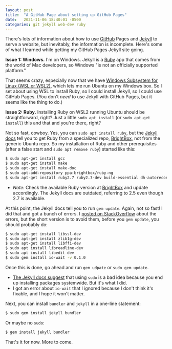 ```yaml
---
layout: post
title:  "A GitHub Page about setting up GitHub Pages"
date:   2021-11-06 18:40:01 -0500
categories: git jekyll web-dev ruby
---
```

There's lots of information about how to use [GitHub](https://docs.github.com/en/pages) Pages and [Jekyll](https://jekyllrb.com/) to serve a website, but inevitably, the information is incomplete. Here's some of what I learned while getting my GitHub Pages Jekyll site going.

**Issue 1: Windows.** I'm on Windows. Jekyll is a [Ruby](https://www.ruby-lang.org/en/) app that comes from the world of Mac developers, so Windows "is not an officially supported platform." 

That seems crazy, especially now that we have [Windows Subsystem for Linux (WSL or WSL2)](https://docs.microsoft.com/en-us/windows/wsl/about), which lets me run Ubuntu on my Windows box. So I set about using WSL to install Ruby, so I could install Jekyll, so I could use GitHub Pages. (You don't *need* to use Jekyll with GitHub Pages, but it seems like the thing to do.) 

**Issue 2: Ruby.** Installing Ruby on WSL2 running Ubuntu should be straightforward, right? Just a little `sudo apt install` (or `sudo apt-get install`) this and that and you're there, right? 

Not so fast, cowboy. Yes, you can `sudo apt install ruby`, but the [Jekyll docs](https://jekyllrb.com/docs/installation/windows/) tell you to get Ruby from a specialized repo, [BrightBox](https://www.brightbox.com/docs/ruby/ubuntu/), not from the generic Ubuntu repo. So my installation of Ruby and other prerequisites (after a false start and `sudo apt remove ruby`) started like this:
```bash
$ sudo apt-get install gcc
$ sudo apt-get install make
$ sudo apt-get install make-doc
$ sudo apt-add-repository ppa:brightbox/ruby-ng
$ sudo apt-get install ruby2.7 ruby2.7-dev build-essential dh-autoreconf
```
- *Note*: Check the available Ruby version at [BrightBox](https://www.brightbox.com/docs/ruby/ubuntu/) and update accordingly. The Jekyll docs are outdated, referring to 2.5 even though 2.7 is available.

At this point, the Jekyll docs tell you to run `gem update`. Again, not so fast! I did that and got a bunch of errors. I [posted on StackOverflow](https://stackoverflow.com/questions/69866170/how-do-i-provide-configuration-options-for-a-ruby-makefile-wsl-ubuntu-20-04) about the errors, but the short version is to avoid them, before you `gem update`, you should probably do:
```bash
$ sudo apt-get install libssl-dev
$ sudo apt-get install zlib1g-dev
$ sudo apt-get install libffi-dev
$ sudo apt install libreadline-dev 
$ sudo apt install libedit-dev
$ sudo gem install io-wait -v 0.1.0 
```
Once this is done, go ahead and run `gem udpate` or `sudo gem update`. 
- [The Jekyll docs suggest](https://jekyllrb.com/docs/troubleshooting/#no-sudo) that using `sudo` is a bad idea because you end up installing packages systemwide. But it's what I did.
- I got an error about `io-wait` that I ignored because I don't think it's fixable, and I hope it won't matter. 

Next, you can install `bundler` and `jekyll` in a one-line statement:
```bash
$ sudo gem install jekyll bundler
```
Or maybe no `sudo`: 
```bash
$ gem install jekyll bundler
```
That's it for now. More to come.
